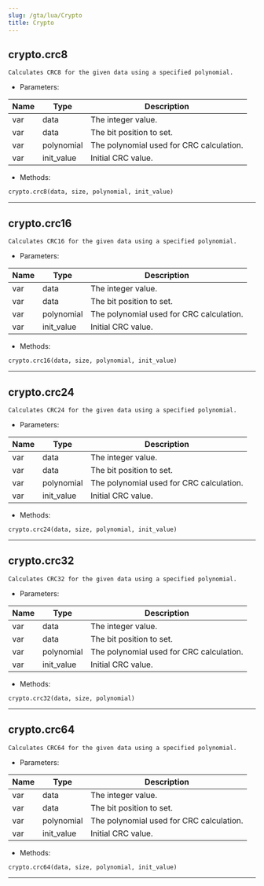 ```yaml
---
slug: /gta/lua/Crypto
title: Crypto
---
```


## crypto.crc8
`Calculates CRC8 for the given data using a specified polynomial.`
- Parameters:

 | Name | Type | Description |
 | --- | --- | --- |
 | var | data | The integer value. |
 | var | data | The bit position to set. |
 | var | polynomial | The polynomial used for CRC calculation. |
 | var | init_value | Initial CRC value. |

- Methods:

`crypto.crc8(data, size, polynomial, init_value)`

---

## crypto.crc16
`Calculates CRC16 for the given data using a specified polynomial.`
- Parameters:

 | Name | Type | Description |
 | --- | --- | --- |
 | var | data | The integer value. |
 | var | data | The bit position to set. |
 | var | polynomial | The polynomial used for CRC calculation. |
 | var | init_value | Initial CRC value. |

- Methods:

`crypto.crc16(data, size, polynomial, init_value)`

---

## crypto.crc24
`Calculates CRC24 for the given data using a specified polynomial.`
- Parameters:

 | Name | Type | Description |
 | --- | --- | --- |
 | var | data | The integer value. |
 | var | data | The bit position to set. |
 | var | polynomial | The polynomial used for CRC calculation. |
 | var | init_value | Initial CRC value. |

- Methods:

`crypto.crc24(data, size, polynomial, init_value)`

---

## crypto.crc32
`Calculates CRC32 for the given data using a specified polynomial.`
- Parameters:

 | Name | Type | Description |
 | --- | --- | --- |
 | var | data | The integer value. |
 | var | data | The bit position to set. |
 | var | polynomial | The polynomial used for CRC calculation. |
 | var | init_value | Initial CRC value. |

- Methods:

`crypto.crc32(data, size, polynomial)`

---

## crypto.crc64
`Calculates CRC64 for the given data using a specified polynomial.`
- Parameters:

 | Name | Type | Description |
 | --- | --- | --- |
 | var | data | The integer value. |
 | var | data | The bit position to set. |
 | var | polynomial | The polynomial used for CRC calculation. |
 | var | init_value | Initial CRC value. |

- Methods:

`crypto.crc64(data, size, polynomial, init_value)`

---

